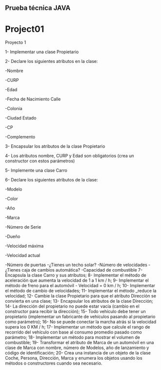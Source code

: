 ## Prueba técnica JAVA
# Project01

Proyecto 1

1- Implementar una clase Propietario

2- Declare los siguientes atributos en la clase:

-Nombre

-CURP 

-Edad

-Fecha de Nacimiento Calle

-Colonia

-Ciudad Estado 

-CP

-Complemento

3- Encapsular los atributos de la clase Propietario

4- Los atributos nombre, CURP y Edad son obligatorios (crea un constructor con estos parámetros)

5- Implemente una clase Carro

6- Declare los siguientes atributos de la clase:

-Modelo

-Color

-Año

-Marca

-Número de Serie

-Dueño

-Velocidad máxima

-Velocidad actual

-Número de puertas
-¿Tienes un techo solar?
-Número de velocidades
-¿Tienes caja de cambios automática?
-Capacidad de combustible
7- Encapsula la clase Carro y sus atributos;
8- Implementar el método de aceleración que aumenta la velocidad de 1 a 1 km / h; 
9- Implementar el método de freno para el automóvil - Velocidad = 0 km / h;
10- Implementar el método de cambio de velocidades;
11-	Implementar el método _reduce la velocidad;
12-	Cambie la clase Propietario para que el atributo Dirección se convierta en una clase; 
13-	Encapsular los atributos de la clase Dirección;
14- La dirección del propietario no puede estar vacía (cambio en el constructor para recibir la dirección);
15-	Todo vehículo debe tener un propietario (implementar un fabricante de vehículos pasando al propietario como parámetro);
16- No se puede conectar la marcha atrás si la velocidad supera los 0 KM / h;
17- Implementar un método que calcule el rango de recorrido del vehículo con base al consumo promedio pasado como parámetro;
18-	Implementar un método para mostrar el volumen de combustible;
19- Transformar el atributo de Marca de un automóvil en una clase de Marca con nombre, número de Modelos, año de lanzamiento y código de identificación;
20- Crea una instancia de un objeto de la clase Coche, Persona, Dirección, Marca y enumera los objetos usando los métodos o constructores cuando sea necesario.
